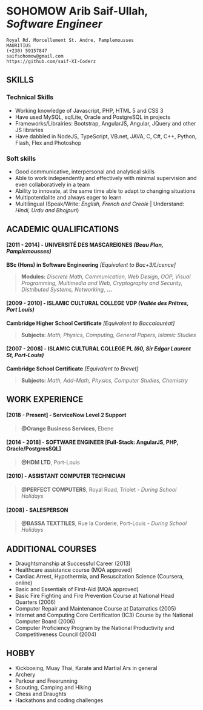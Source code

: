 # SOHOMOW Arib Saif-Ullah, *Software Engineer*
```
Royal Rd. Morcellement St. Andre, Pamplemousses
MAURITIUS
(+230) 59157847
saifsohomow@gmail.com
https://github.com/saif-XI-Coderz
```

## SKILLS
### Technical Skills
- Working knowledge of Javascript, PHP, HTML 5 and CSS 3
- Have used MySQL, sqlLite, Oracle and PostgreSQL in projects
- Frameworks/Librairies: Bootstrap, AngularJS, Angular, JQuery and other JS libraries
- Have dabbled in NodeJS, TypeScript, VB.net, JAVA, C, C#, C++, Python, Flash, Flex and Photoshop

### Soft skills
- Good communicative, interpersonal and analytical skills
- Able to work independently and effectively with minimal supervision and even collaboratively in a team
- Ability to innovate, at the same time able to adapt to changing situations
- Multipotentialite and always eager to learn
- Multilingual (Speak/Write: *English, French and Creole* | Understand: *Hindi, Urdu and Bhojpuri*)

## ACADEMIC QUALIFICATIONS

#### [2011 - 2014] - UNIVERSITÉ DES MASCAREIGNES *(Beau Plan, Pamplemousses)*

**BSc (Hons) in Software Engineering** *[Equivalent to Bac+3/Licence]*
> **Modules:** *Discrete Math, Communication, Web Design, OOP, Visual Programming, Multimedia and Web, Cryptography and Security, Distributed Systems, Networking*, **...** 

#### [2009 - 2010] - ISLAMIC CULTURAL COLLEGE VDP *(Vallée des Prêtres, Port Louis)*

**Cambridge Higher School Certificate** *[Equivalent to Baccalauréat]*
>**Subjects:** *Math, Physics, Computing, General Papers, Islamic Studies*

#### [2007 - 2008] - ISLAMIC CULTURAL COLLEGE PL *(60, Sir Edgar Laurent St, Port-Louis)*

**Cambridge School Certificate** *[Equivalent to Brevet]*
> **Subjects:** *Math, Add-Math, Physics, Computer Studies, Chemistry*

## WORK EXPERIENCE
#### [2018 - Present] - ServiceNow Level 2 Support
> **@Orange Business Services**, Ebene

#### [2014 - 2018] - SOFTWARE ENGINEER [Full-Stack: AngularJS, PHP, Oracle/PostgresSQL]
> **@HDM LTD**, Port-Louis

#### [2010] - ASSISTANT COMPUTER TECHNICIAN
> **@PERFECT COMPUTERS**, Royal Road,  Triolet - *During School Holidays*

#### [2008] - SALESPERSON
> **@BASSA TEXTTILES**, Rue la Corderie, Port-Louis - *During School Holidays*

## ADDITIONAL COURSES 
- Draughtsmanship at Successful Career (2013)
- Healthcare assistance course (MQA approved)
- Cardiac Arrest, Hypothermia, and Resuscitation Science (Coursera, online)
- Basic and Essentials of First-Aid (MQA approved)
- Basic Fire Fighting and Fire Prevention Course at National Head Quarters (2006)
- Computer Repair and Maintenance Course at Datamatics (2005)
- Internet and Computing Core Certification (IC3) Course by the National Computer Board (2006)
- Computer Proficiency Program by the National Productivity and Competitiveness Council (2004)

## HOBBY
- Kickboxing, Muay Thai, Karate and Martial Ars in general
- Archery
- Parkour and Freerunning
- Scouting, Camping and Hiking
- Chess and Draughts
- Hackathons and coding challenges
